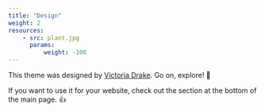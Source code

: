 ```yaml
---
title: "Design"
weight: 2
resources:
    - src: plant.jpg
      params:
          weight: -100
---
```


This theme was designed by [Victoria Drake](https://victoria.dev). Go on, explore! 💪

If you want to use it for your website, check out the section at the bottom of the main page. 👍
